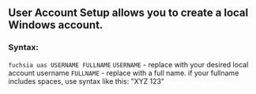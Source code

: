 ## User Account Setup allows you to create a local Windows account.

### Syntax:
<code>fuchsia uas USERNAME FULLNAME</code>
<code>USERNAME</code> - replace with your desired local account username
<code>FULLNAME</code> - replace with a full name. if your fullname includes spaces, use syntax like this: "XYZ 123"